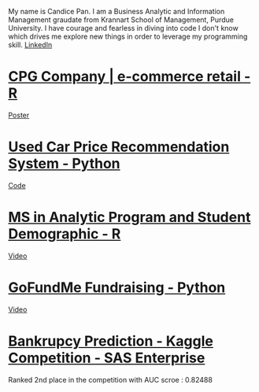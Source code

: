 My name is Candice Pan. I am a Business Analytic and Information Management graudate from Krannart School of Management, Purdue University. I have courage and fearless in diving into code I don't know which drives me explore new things in order to leverage my programming skill. 
[LinkedIn](https://www.linkedin.com/in/candice-hsin-yu-pan-15a2b8114/)

# [CPG Company | e-commerce retail - R](https://github.com/candicepanpan/CPG_project)
[Poster](https://github.com/candicepanpan/CPG_project/blob/main/2021%20IP-CPGposter%20final.pdf)

# [Used Car Price Recommendation System - Python](https://github.com/candicepanpan/Used-Car-price-recommendation-system)
[Code](https://github.com/candicepanpan/Used-Car-price-recommendation-system)

# [MS in Analytic Program and Student Demographic - R ](https://pan351.shinyapps.io/masterprogram/)
[Video](https://youtu.be/gNM4gv9qhSQ)

# [GoFundMe Fundraising - Python](https://github.com/candicepanpan/GoFundMe-Fundraiser)
[Video](https://youtu.be/PEwRda82-ps)

# [Bankrupcy Prediction - Kaggle Competition - SAS Enterprise](https://www.kaggle.com/c/fall2020-mgmt571lec-project/leaderboard)
Ranked 2nd place in the competition with AUC scroe : 0.82488



